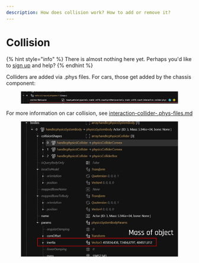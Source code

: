 ```yaml
---
description: How does collision work? How to add or remove it?
---
```


# Collision

{% hint style="info" %}
There is almost nothing here yet. Perhaps you'd like to [sign up](https://app.gitbook.com/invite/-MP5ijqI11FeeX7c8-N8/H70HZBOeUulIpkQnBLK7) and help?
{% endhint %}

Colliders are added via .phys files. For cars, those get added by the chassis component:&#x20;

<figure><img src="../../../../.gitbook/assets/collision_component" alt=""><figcaption></figcaption></figure>

For more information on car collision, see [interaction-collider-.phys-files.md](../../../../modding-guides/vehicles/boe6s-guide-new-car-from-a-to-z/interaction-collider-.phys-files.md "mention")

<figure><img src="../../../../.gitbook/assets/physic_mass_collision.png" alt=""><figcaption></figcaption></figure>
